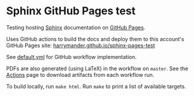 Sphinx GitHub Pages test
========================

Testing hosting [Sphinx](https://www.sphinx-doc.org) documentation on [GitHub
Pages](https://pages.github.com/).

Uses GitHub actions to build the docs and deploy them to this account's GitHub
Pages site:
[harrymander.github.io/sphinx-pages-test](https://harrymander.github.io/sphinx-pages-test)

See [default.yml](./.github/workflows/default.yml) for GitHub workflow
implementation.

PDFs are also generated (using LaTeX) in the workflow on `master`. See the
[Actions](https://github.com/harrymander/sphinx-pages-test/actions) page to
download artifacts from each workflow run.

To build locally, run `make html`. Run `make` to print a list of available
targets.
